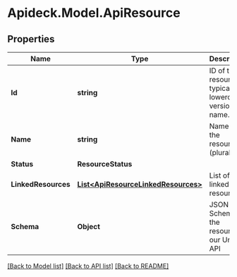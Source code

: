 # Apideck.Model.ApiResource

## Properties

Name | Type | Description | Notes
------------ | ------------- | ------------- | -------------
**Id** | **string** | ID of the resource, typically a lowercased version of name. | [optional] 
**Name** | **string** | Name of the resource (plural) | [optional] 
**Status** | **ResourceStatus** |  | [optional] 
**LinkedResources** | [**List&lt;ApiResourceLinkedResources&gt;**](ApiResourceLinkedResources.md) | List of linked resources. | [optional] 
**Schema** | **Object** | JSON Schema of the resource in our Unified API | [optional] 

[[Back to Model list]](../README.md#documentation-for-models) [[Back to API list]](../README.md#documentation-for-api-endpoints) [[Back to README]](../README.md)

